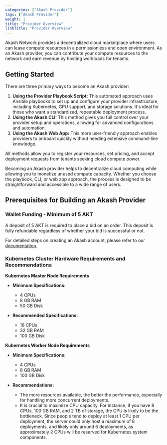 ```yaml
---
categories: ["Akash Provider"]
tags: ["Akash Provider"]
weight: 1
title: "Provider Overview"
linkTitle: "Provider Overview"
---
```


Akash Network provides a decentralized cloud marketplace where users can lease compute resources in a permissionless and open environment. As an Akash provider, you can contribute your compute resources to the network and earn revenue by hosting workloads for tenants.

## Getting Started

There are three primary ways to become an Akash provider:

1. **Using the Provider Playbook Script:** This automated approach uses Ansible playbooks to set up and configure your provider infrastructure, including Kubernetes, GPU support, and storage solutions. It's ideal for those who want a standardized, repeatable deployment process.
2. **Using the Akash CLI:** This method gives you full control over your provider setup and operations, allowing for advanced configurations and automation.
3. **Using the Akash Web App:** This more user-friendly approach enables providers to onboard quickly without needing extensive command-line knowledge.

All methods allow you to register your resources, set pricing, and accept deployment requests from tenants seeking cloud compute power.

Becoming an Akash provider helps to decentralize cloud computing while allowing you to monetize unused compute capacity. Whether you choose the playbook, CLI, or web app approach, the process is designed to be straightforward and accessible to a wide range of users.

## Prerequisites for Building an Akash Provider

### Wallet Funding - Minimum of 5 AKT

A deposit of 5 AKT is required to place a bid on an order. This deposit is fully refundable regardless of whether your bid is successful or not.

For detailed steps on creating an Akash account, please refer to our [documentation](/docs/deployments/akash-cli/installation/).

### Kubernetes Cluster Hardware Requirements and Recommendations

**Kubernetes Master Node Requirements**

- **Minimum Specifications:**
    - 4 CPUs
    - 8 GB RAM
    - 50 GB Disk

- **Recommended Specifications:**
    - 16 CPUs
    - 32 GB RAM
    - 100 GB Disk

**Kubernetes Worker Node Requirements**

- **Minimum Specifications:**
    - 4 CPUs
    - 8 GB RAM
    - 100 GB Disk

- **Recommendations:**
    - The more resources available, the better the performance, especially for handling more concurrent deployments.
    - It is crucial to maximize CPU capacity. For instance, if you have 8 CPUs, 100 GB RAM, and 2 TB of storage, the CPU is likely to be the bottleneck. Since people tend to deploy at least 1 CPU per deployment, the server could only host a maximum of 8 deployments, and likely only around 6 deployments, as approximately 2 CPUs will be reserved for Kubernetes system components.